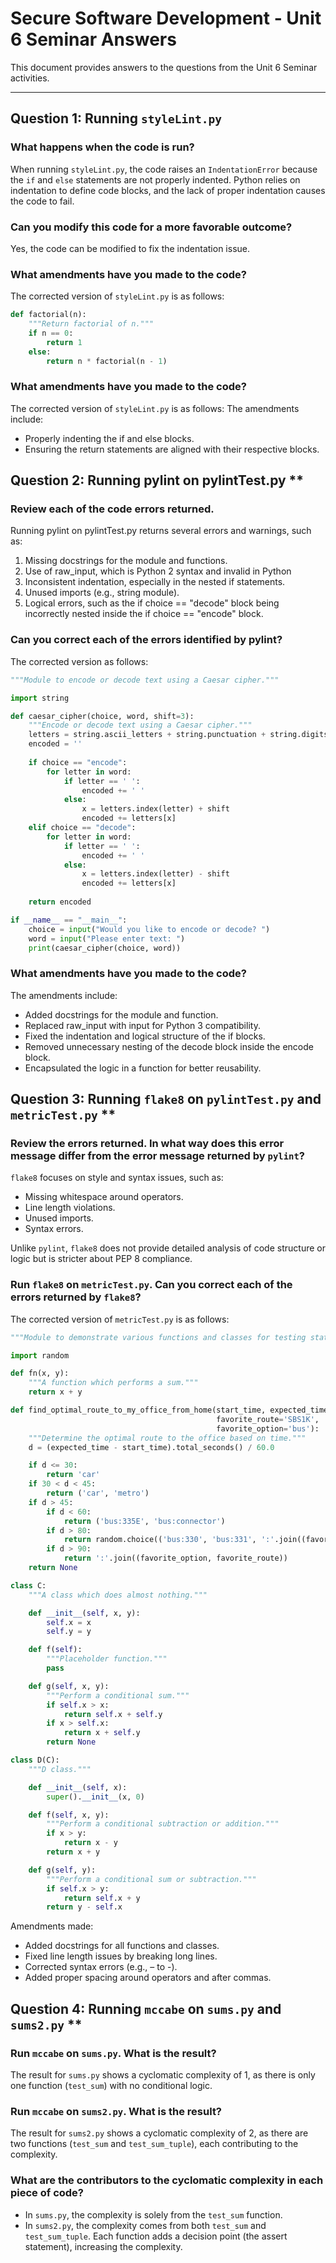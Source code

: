 
# Secure Software Development - Unit 6 Seminar Answers

This document provides answers to the questions from the Unit 6 Seminar activities.

---

## **Question 1: Running `styleLint.py`**

### **What happens when the code is run?**
When running `styleLint.py`, the code raises an `IndentationError` because the `if` and `else` statements are not properly indented. Python relies on indentation to define code blocks, and the lack of proper indentation causes the code to fail.

### **Can you modify this code for a more favorable outcome?**
Yes, the code can be modified to fix the indentation issue.

### **What amendments have you made to the code?**
The corrected version of `styleLint.py` is as follows:

```python
def factorial(n):
    """Return factorial of n."""
    if n == 0:
        return 1
    else:
        return n * factorial(n - 1)
```
### **What amendments have you made to the code?**
The corrected version of `styleLint.py` is as follows:
The amendments include:
- Properly indenting the if and else blocks.
- Ensuring the return statements are aligned with their respective blocks.
  
## Question 2: Running pylint on pylintTest.py **

### **Review each of the code errors returned.**
Running pylint on pylintTest.py returns several errors and warnings, such as:
1. Missing docstrings for the module and functions.
2. Use of raw_input, which is Python 2 syntax and invalid in Python
3. Inconsistent indentation, especially in the nested if statements.
4. Unused imports (e.g., string module).
5. Logical errors, such as the if choice == "decode" block being incorrectly nested inside the if choice == "encode" block.

### **Can you correct each of the errors identified by pylint?**
The corrected version as follows:

```python
"""Module to encode or decode text using a Caesar cipher."""

import string

def caesar_cipher(choice, word, shift=3):
    """Encode or decode text using a Caesar cipher."""
    letters = string.ascii_letters + string.punctuation + string.digits
    encoded = ''
    
    if choice == "encode":
        for letter in word:
            if letter == ' ':
                encoded += ' '
            else:
                x = letters.index(letter) + shift
                encoded += letters[x]
    elif choice == "decode":
        for letter in word:
            if letter == ' ':
                encoded += ' '
            else:
                x = letters.index(letter) - shift
                encoded += letters[x]
    
    return encoded

if __name__ == "__main__":
    choice = input("Would you like to encode or decode? ")
    word = input("Please enter text: ")
    print(caesar_cipher(choice, word))
```
### **What amendments have you made to the code?**
The amendments include:
- Added docstrings for the module and function.
- Replaced raw_input with input for Python 3 compatibility.
- Fixed the indentation and logical structure of the if blocks.
- Removed unnecessary nesting of the decode block inside the encode block.
- Encapsulated the logic in a function for better reusability.

## Question 3: Running `flake8` on `pylintTest.py` and `metricTest.py` **

### **Review the errors returned. In what way does this error message differ from the error message returned by `pylint`?**
`flake8` focuses on style and syntax issues, such as:
- Missing whitespace around operators.
- Line length violations.
- Unused imports.
- Syntax errors.

Unlike `pylint`, `flake8` does not provide detailed analysis of code structure or logic but is stricter about PEP 8 compliance.

### **Run `flake8` on `metricTest.py`. Can you correct each of the errors returned by `flake8`?**
The corrected version of `metricTest.py` is as follows:

```python
"""Module to demonstrate various functions and classes for testing static checkers."""

import random

def fn(x, y):
    """A function which performs a sum."""
    return x + y

def find_optimal_route_to_my_office_from_home(start_time, expected_time,
                                              favorite_route='SBS1K',
                                              favorite_option='bus'):
    """Determine the optimal route to the office based on time."""
    d = (expected_time - start_time).total_seconds() / 60.0

    if d <= 30:
        return 'car'
    if 30 < d < 45:
        return ('car', 'metro')
    if d > 45:
        if d < 60:
            return ('bus:335E', 'bus:connector')
        if d > 80:
            return random.choice(('bus:330', 'bus:331', ':'.join((favorite_option, favorite_route))))
        if d > 90:
            return ':'.join((favorite_option, favorite_route))
    return None

class C:
    """A class which does almost nothing."""

    def __init__(self, x, y):
        self.x = x
        self.y = y

    def f(self):
        """Placeholder function."""
        pass

    def g(self, x, y):
        """Perform a conditional sum."""
        if self.x > x:
            return self.x + self.y
        if x > self.x:
            return x + self.y
        return None

class D(C):
    """D class."""

    def __init__(self, x):
        super().__init__(x, 0)

    def f(self, x, y):
        """Perform a conditional subtraction or addition."""
        if x > y:
            return x - y
        return x + y

    def g(self, y):
        """Perform a conditional sum or subtraction."""
        if self.x > y:
            return self.x + y
        return y - self.x
```

Amendments made:
- Added docstrings for all functions and classes.
- Fixed line length issues by breaking long lines.
- Corrected syntax errors (e.g., – to -).
- Added proper spacing around operators and after commas.

## Question 4: Running `mccabe` on `sums.py` and `sums2.py` **

### **Run `mccabe` on `sums.py`. What is the result?**
The result for `sums.py` shows a cyclomatic complexity of 1, as there is only one function (`test_sum`) with no conditional logic.

### **Run `mccabe` on `sums2.py`. What is the result?**
The result for `sums2.py` shows a cyclomatic complexity of 2, as there are two functions (`test_sum` and `test_sum_tuple`), each contributing to the complexity.

### **What are the contributors to the cyclomatic complexity in each piece of code?**
- In `sums.py`, the complexity is solely from the `test_sum` function.
- In `sums2.py`, the complexity comes from both `test_sum` and `test_sum_tuple`. Each function adds a decision point (the assert statement), increasing the complexity.
